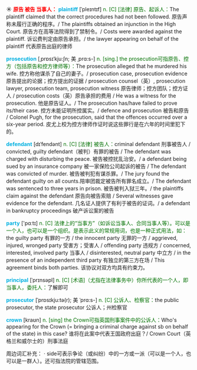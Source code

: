 ☀ <font color="red">**原告 被告 当事人：**</font>
<font color="sky blue">**plaintiff**</font> [ˈpleɪntɪf]
<font color="rgb(227, 108, 9)">n. [C] [法律] 原告、起诉人：</font>The plaintiff claimed that the correct procedures had not been followed. 原告声称未履行正确的程序。/ The plaintiffs obtained an injunction in the High Court. 原告方在高等法院得到了禁制令。/ Costs were awarded against the plaintiff. 诉讼费判定由原告承担。/ the lawyer appearing on behalf of the plaintiff 代表原告出庭的律师
   
<font color="sky blue">**prosecution**</font> [ˌprɒsɪˈkju:ʃn; 美 ˌprɑ:s-]
<font color="rgb(227, 108, 9)">n. [sing.] the prosecution可指原告、控方（包括原告和控方律师等）：</font>The prosecution alleged that he murdered his wife. 控方称他谋杀了自己的妻子。/ prosecution case, prosecution evidence 原告提出的论据；控方提出的证据 / prosecution counsel（英）, prosecution lawyer, prosecution team, prosecution witness 原告律师；控方团队；控方证人 / prosecution costs（英）原告承担的费用 / He was a witness for the prosecution. 他是原告证人。/ The prosecution has/have failed to prove its/their case. 控方未能证明所控属实。/ defence and prosecution 被告和原告 / Colonel Pugh, for the prosecution, said that the offences occurred over a six-year period. 皮尤上校为控方律师作证时说这些罪行是在六年的时间里犯下的。
           
<font color="sky blue">**defendant**</font> [dɪˈfendənt]
<font color="rgb(227, 108, 9)">n. [C] [法律] 被告人：</font>criminal defendant 刑事被告人 / convicted, guilty defendant（被判）有罪的被告 / The defendant was charged with disturbing the peace. 被告被控扰乱治安。/ a defendant being sued by an insurance company 被一家保险公司起诉的被告 / The defendant was convicted of murder. 被告被判犯有谋杀罪。/ The jury found the defendant guilty on all counts.陪审团裁定被告所有罪名成立。/ The defendant was sentenced to three years in prison. 被告被判入狱三年。/ the plaintiffs claim against the defendant 原告向被告索赔 / Several witnesses gave evidence for the defendant. 几名证人提供了有利于被告的证词。/ a defendant in bankruptcy proceedings 破产诉讼案的被告

<font color="sky blue">**party**</font> ['pɑːtɪ] 
<font color="rgb(227, 108, 9)">n. [C] 法律上的“当事方”（如诉讼当事人、合同当事人等）。可以是一个人，也可以是一个组织。是表示此义的常规用词，也是一种正式用法，如：</font>the guilty party 有罪的一方 / the innocent party 无罪的一方 / aggrieved, injured, wronged party 受害方；受害人 / offending party 违规方 / concerned, interested, involved party 当事人 / disinterested, neutral party 中立方 / in the presence of an independent third party 有独立的第三方在场 / This agreement binds both parties. 该协议对双方均具有约束力。
           
<font color="sky blue">**principal**</font> [ˈprɪnsəpl]
<font color="rgb(227, 108, 9)">n. [C] [术语]（尤指在法律事务中）你所代表的一个人，即当事人，委托人：</font>了解即可           

<font color="sky blue">**prosecutor**</font> [ˈprɒsɪkju:tə(r); 美 ˈprɑ:s-]
<font color="rgb(227, 108, 9)">n. [C] 公诉人、检察官：</font>the public prosecutor, the state prosecutor 公诉人；州检察官
           
<font color="sky blue">**crown**</font> [kraʊn]
<font color="rgb(227, 108, 9)">n. [sing] the Crown可指英国刑事案件中的公诉人：</font>Who's appearing for the Crown (= bringing a criminal charge against sb on behalf of the state) in this case? 谁将在此案中代表王国政府出庭？/ Crown Court（英格兰和威尔士的）刑事法庭


周边词汇补充：
· side可表示争论（或纠纷）中的一方或一派（可以是一个人，也可以是一群人）。还可指法院的管辖范围。
